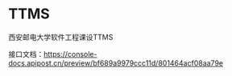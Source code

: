 # TTMS
西安邮电大学软件工程课设TTMS

接口文档：https://console-docs.apipost.cn/preview/bf689a9979ccc11d/801464acf08aa79e
